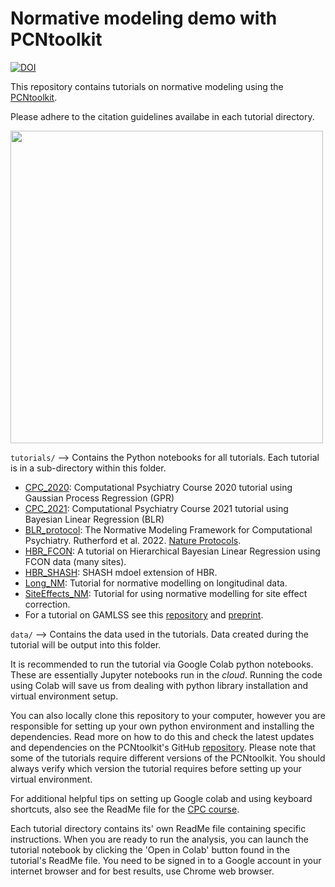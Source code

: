 # Normative modeling demo with PCNtoolkit

[![DOI](https://zenodo.org/badge/DOI/10.5281/zenodo.5592153.svg)](https://doi.org/10.5281/zenodo.5592153)

This repository contains tutorials on normative modeling using the [PCNtoolkit](https://pcntoolkit.readthedocs.io/en/latest/). 

Please adhere to the citation guidelines availabe in each tutorial directory.


<div>
<img src="data/NormModelSetup.png" width="500"/>
</div>


`tutorials/` --> Contains the Python notebooks for all tutorials. Each tutorial is in a sub-directory within this folder. 

* [CPC_2020](https://github.com/predictive-clinical-neuroscience/PCNtoolkit-demo/tree/main/tutorials/CPC_2020): Computational Psychiatry Course 2020 tutorial using Gaussian Process Regression (GPR)
* [CPC_2021](https://github.com/saigerutherford/CPC_ML_tutorial): Computational Psychiatry Course 2021 tutorial using Bayesian Linear Regression (BLR)
* [BLR_protocol](https://github.com/predictive-clinical-neuroscience/PCNtoolkit-demo/tree/main/tutorials/BLR_protocol): The Normative Modeling Framework for Computational Psychiatry. Rutherford et al. 2022. [Nature Protocols](https://www.nature.com/articles/s41596-022-00696-5).
* [HBR_FCON](https://github.com/predictive-clinical-neuroscience/PCNtoolkit-demo/tree/main/tutorials/HBR_FCON): A tutorial on Hierarchical Bayesian Linear Regression using FCON data (many sites).
* [HBR_SHASH](https://github.com/predictive-clinical-neuroscience/PCNtoolkit-demo/tree/main/tutorials/HBR_SHASH): SHASH mdoel extension of HBR.
* [Long_NM](https://github.com/predictive-clinical-neuroscience/PCNtoolkit-demo/tree/main/tutorials/Long_NM): Tutorial for normative modelling on longitudinal data.
* [SiteEffects_NM](https://github.com/predictive-clinical-neuroscience/PCNtoolkit-demo/tree/main/tutorials/SiteEffects_NM): Tutorial for using normative modelling for site effect correction.
* For a tutorial on GAMLSS see this [repository](https://github.com/dinga92/gamlss_normative_paper) and [preprint](https://www.biorxiv.org/content/10.1101/2021.06.14.448106v1.abstract). 

`data/` --> Contains the data used in the tutorials. Data created during the tutorial will be output into this folder. 


It is recommended to run the tutorial via Google Colab python notebooks. These are essentially Jupyter notebooks run in the *cloud*. Running the code using Colab will save us from dealing with python library installation and virtual environment setup. 


You can also locally clone this repository to your computer, however you are responsible for setting up your own python environment and installing the dependencies. Read more on how to do this and check the latest updates and dependencies on the PCNtoolkit's GitHub [repository](https://github.com/amarquand/PCNtoolkit). Please note that some of the tutorials require different versions of the PCNtoolkit. You should always verify which version the tutorial requires before setting up your virtual environment.  


For additional helpful tips on setting up Google colab and using keyboard shortcuts, also see the ReadMe file for the [CPC course](https://github.com/saigerutherford/CPC_ML_tutorial/blob/master/README.md).


Each tutorial directory contains its' own ReadMe file containing specific instructions. When you are ready to run the analysis, you can launch the tutorial notebook by clicking the 'Open in Colab' button found in the tutorial's ReadMe file. You need to be signed in to a Google account in your internet browser and for best results, use Chrome web browser. 
